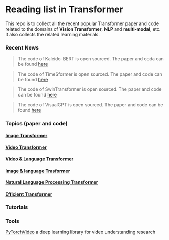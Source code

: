 # Reading list in Transformer

This repo is to collect all the recent popular Transformer paper and code related to the domains of **Vision Transformer**, **NLP** and **multi-modal**, etc.  
It also collects the related learning materials.


### Recent News
 > The code of Kaleido-BERT is open sourced. The paper and coda can be found [here](image-language-transformer.md)
 
 > The code of TimeSformer is open sourced.  The paper and code can be found [here](video-transformer.md)

 > The code of SwinTransformer is open sourced. The paper and code can be found [here](image-transformer.md) 
 
 > The code of VisualGPT is open sourced. The paper and code can be found [here](image-language-tranformer.md)
 





### Topics (paper and code)
#### [Image Transformer](image-transformer.md) 


#### [Video Transformer](video-transformer.md)


#### [Video & Language Transformer](video-language-transformer.md)


#### [Image & language Trasformer](image-language-transformer.md)


#### [Natural Language Processing Transformer](natural-language-process-transformer.md)


#### [Efficient Transformer](efficiency-transformer.md)


### Tutorials




### Tools
[PyTorchVideo](https://pytorchvideo.org/) a deep learning library for video understanding research



